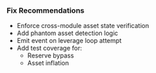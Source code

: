 ### Fix Recommendations
- Enforce cross-module asset state verification
- Add phantom asset detection logic
- Emit event on leverage loop attempt
- Add test coverage for:
  - Reserve bypass
  - Asset inflation

